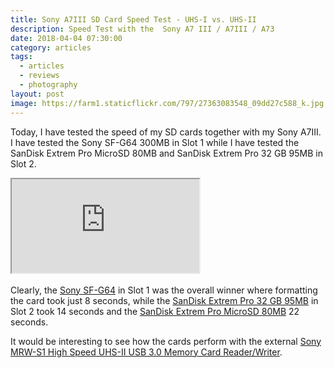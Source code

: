 ```yaml
---
title: Sony A7III SD Card Speed Test - UHS-I vs. UHS-II
description: Speed Test with the  Sony A7 III / A7III / A73
date: 2018-04-04 07:30:00
category: articles
tags:
  - articles
  - reviews
  - photography
layout: post
image: https://farm1.staticflickr.com/797/27363083548_09dd27c588_k.jpg
---
```


Today, I have tested the speed of my SD cards together with my Sony A7III. I have tested the Sony SF-G64 300MB in Slot 1 while I have tested the SanDisk Extrem Pro MicroSD 80MB and SanDisk Extrem Pro 32 GB 95MB in Slot 2.
<br>
<div class="embed-responsive embed-responsive-16by9">
    <iframe class="embed-responsive-item" src="https://www.youtube-nocookie.com/embed/WoEu2DLDTTk"></iframe>
</div>

<br>
Clearly, the <a href="https://amzn.to/2EktfFL" >Sony SF-G64</a> in Slot 1 was the overall winner where formatting the card took just 8 seconds, while the <a href="https://amzn.to/2EjJenM" >SanDisk Extrem Pro 32 GB 95MB</a> in Slot 2 took 14 seconds and the <a href="https://amzn.to/2q8NEsi" >SanDisk Extrem Pro MicroSD 80MB</a> 22 seconds.

It would be interesting to see how the cards perform with the external <a href="https://amzn.to/2Ej6Jxj" >Sony MRW-S1 High Speed UHS-II USB 3.0 Memory Card Reader/Writer</a>.
